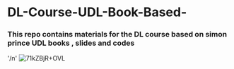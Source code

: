# DL-Course-UDL-Book-Based-
### This repo contains materials for the DL course based on simon prince UDL books , slides and codes

'/n'
![71kZBjR+OVL](https://github.com/user-attachments/assets/8f926f9c-7b54-49dd-99b5-42ba9e25fe01)

